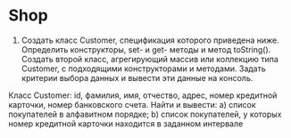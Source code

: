 # Shop

1. Создать класс Customer, спецификация которого приведена ниже. Определить конструкторы, 
set- и get- методы и метод  toString(). Создать второй класс, агрегирующий массив или коллекцию типа Customer, 
с подходящими конструкторами и методами. Задать критерии выбора данных и вывести эти данные на консоль. 

Класс Customer: id, фамилия, имя, отчество, адрес, номер кредитной карточки, номер банковского счета. 
Найти и вывести: 
a) список покупателей в алфавитном порядке; 
b) список покупателей, у которых номер кредитной карточки находится в заданном интервале
